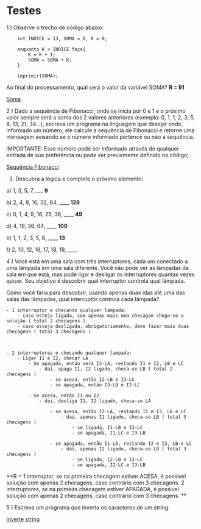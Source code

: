 # Testes


1 )  Observe o trecho de código abaixo:

		int INDICE = 13, SOMA = 0, K = 0;
		
		enquanto K < INDICE faça{
		    K = K + 1;
		    SOMA = SOMA + K;
		}

		imprimir(SOMA);
		


Ao final do processamento, qual será o valor da variável SOMA?
**R = 91**

[Soma](https://github.com/SmithGomes/testes/blob/main/soma.html)


2 ) Dado a sequência de Fibonacci, onde se inicia por 0 e 1 e o próximo valor sempre será a soma dos 2 valores anteriores (exemplo: 0, 1, 1, 2, 3, 5, 8, 13, 21, 34...), escreva um programa na linguagem que desejar onde, informado um número, ele calcule a sequência de Fibonacci e retorne uma mensagem avisando se o número informado pertence ou não a sequência.

IMPORTANTE:
Esse número pode ser informado através de qualquer entrada de sua preferência ou pode ser previamente definido no código;

[Sequência Fibonacci](https://github.com/SmithGomes/testes/blob/main/fibonacci.html)


3) Descubra a lógica e complete o próximo elemento:

a) 1, 3, 5, 7, ___ **9**

b) 2, 4, 8, 16, 32, 64, ____ **128**

c) 0, 1, 4, 9, 16, 25, 36, ____ **49**

d) 4, 16, 36, 64, ____ **100**

e) 1, 1, 2, 3, 5, 8, ____ **13**

f) 2, 10, 12, 16, 17, 18, 19, ____ 



4 ) Você está em uma sala com três interruptores, cada um conectado a uma lâmpada em uma sala diferente. Você não pode ver as lâmpadas da sala em que está, mas pode ligar e desligar os interruptores quantas vezes quiser. Seu objetivo é descobrir qual interruptor controla qual lâmpada.

Como você faria para descobrir, usando apenas duas idas até uma das salas das lâmpadas, qual interruptor controla cada lâmpada?

	- 1 interruptor e checando qualquer lampada:
		- caso esteja ligada, com apenas mais uma checagem chega-se a solução ( total 2 checagens )
		- caso esteja desligada, obrigatoriamente, devo fazer mais duas checagens ( total 3 checagens )

	 

	- 2 interruptores e checando qualquer lampada:
		- Ligar I1 e I2, checar LA
			- Se apagada, então será I3-LA, restando I1 e I2, LB e LC
				- dai, apaga I1, I2 ligado, checa-se LB ( total 2 checagens )
					- se acesa, então I2-LB e I3-LC
					- se apagada, então I3-LB e I2-LC

			- Se acesa, então I1 ou I2
				- dai, desliga I1, I2 ligado, checa-se LA
				
					- se acesa, então I2-LA, restando I1 e I3, LB e LC
						- dai, apenas I1 ligado, checa-se LB ( total 3 checagens )
							- se ligada, I1-LB e I3-LC
							- se apagada, I1-LC e I3-LB

					- se apagada, então I1-LA, restando I2 e I3, LB e LC
						- dai, apenas I2 ligado, checa-se LB ( total 3 checagens )
							- se ligada, I2-LB e I3-LC
							- se apagada, I2-LC e I3-LB

**R = 
	1 interruptor, se na primeira checagem estiver ACESA, é possivel solução com apenas 2 checagens, caso contrário com 3 checagens.
	2 interruptores, se na primeira checagem estiver APAGADA, é possivel solução com apenas 2 checagens, caso contrário com 3 checagens.
	**
	 

5 ) Escreva um programa que inverta os caracteres de um string.

[Inverte string](https://github.com/SmithGomes/testes/blob/main/inverte_string.html)
